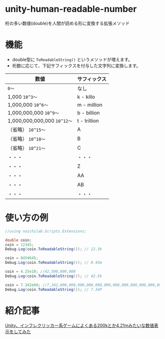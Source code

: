 # unity-human-readable-number
桁の多い数値(double)を人間が読める形に変換する拡張メソッド

# 機能

* double型に `ToReadableString()` というメソッドが増えます。
* 桁数に応じて、下記サフィックスを付与した文字列に変換します。

| 数値 | サフィックス |
| --- | --- |
| `0〜` | なし |
| 1,000 `10^3〜` | k - killo |
| 1,000,000 `10^6〜` | m - million | 
| 1,000,000,000 `10^9〜` | b - billion | 
| 1,000,000,000,000 `10^12〜` | t - trillion |
| （省略） `10^15〜` | A |
| （省略） `10^18〜` | B |
| （省略） `10^21〜` | C |
| ・・・  | ・・・ |
| ・・・ | Z |
| ・・・ | AA |
| ・・・ | AB |
| ・・・  | ・・・ |

# 使い方の例

```cs
//using naichilab.Scripts.Extensions;

double coin;
coin = 12345;
Debug.Log(coin.ToReadableString()); // 12.3k

coin = 8454645;
Debug.Log(coin.ToReadableString()); // 8.45m

coin = 4.25e10; //42,500,000,000
Debug.Log(coin.ToReadableString()); // 42.5b

coin = 7.342e60; //7,342,000,000,000,000,000,000,000,000,000,000,000,000,000,000,000,000,000,000,000
Debug.Log(coin.ToReadableString()); // 7.34P
```


# 紹介記事

[Unity、インフレクリッカー系ゲームによくある200kとか4.21mみたいな数値表示をしてみた](https://blog.naichilab.com/entry/double-unit-string)
